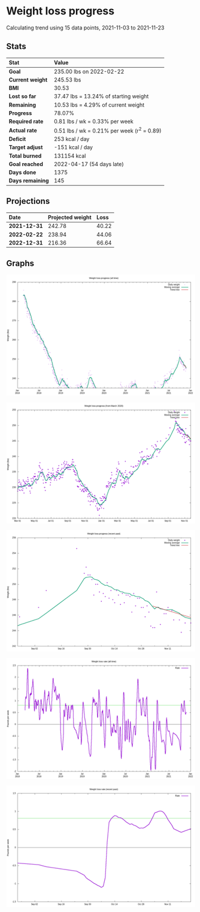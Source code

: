 # Weight loss progress

Calculating trend using 15 data points, 2021-11-03 to 2021-11-23

## Stats

Stat|Value
:-|:-
**Goal**|235.00 lbs on 2022-02-22
**Current weight**|245.53 lbs
**BMI**|30.53
**Lost so far**|37.47 lbs = 13.24% of starting weight
**Remaining**|10.53 lbs =  4.29% of current  weight
**Progress**|78.07%
**Required rate**|0.81 lbs / wk = 0.33% per week
**Actual rate**|0.51 lbs / wk = 0.21% per week  (r<sup>2</sup> = 0.89)
**Deficit**|253 kcal / day
**Target adjust**|-151 kcal / day
**Total burned**|131154 kcal
**Goal reached**|2022-04-17 (54 days late)
**Days done**|1375
**Days remaining**|145

## Projections

Date|Projected weight|Loss
:-|:-|:-
**2021-12-31**|242.78|40.22
**2022-02-22**|238.94|44.06
**2022-12-31**|216.36|66.64

## Graphs

![](weight-graph-alltime.png)

![](weight-graph-covid.png)

![](weight-graph-recent.png)

![](rate-graph-alltime.png)

![](rate-graph-recent.png)
